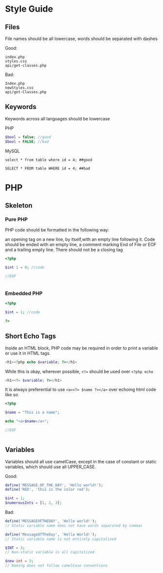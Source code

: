 # Style Guide
## Files
File names should be all lowercase, words should be separated with dashes

Good:
```
index.php
styles.css
api/get-classes.php
```
Bad:
```
Index.php
newStyles.css
api/get-Classes.php
```
## Keywords
Keywords across all languages should be lowercase

PHP
```PHP
$bool = false; //good
$bool = FALSE; //bad
```
MySQL
```mySQL
select * from table where id = 4; ##good

SELECT * FROM table WHERE id = 4; ##bad
```
# PHP

## Skeleton

### Pure PHP
PHP code should be formatted in the following way:

an opening tag on a new line, by itself,with an empty line following it. Code should be ended with an empty line, a comment marking End of File or EOF and a trailing empty line. There should not be a closing tag

```PHP
<?php

$int 1 = 0; //code

//EOF
 
```

### Embedded PHP


```PHP
<?php

$int = 1; //code

?>
```

## Short Echo Tags

Inside an HTML block, PHP code may be required in order to print a variable or use it in HTML tags.

```PHP
<h1><?php echo $variable; ?></h1>
```

While this is okay, wherever possible, `<?=` should be used over `<?php echo`

```PHP
<h1><?= $variable; ?></h1>
```

It is always preferential to use `<a><?= $name ?></a>` over echoing html code like so

```PHP
<?php

$name = "This is a name";

echo "<a>$name</a>";

//EOF
 
```

## Variables
Variables should all use camelCase, except in the case of constant or static variables, which should use all UPPER_CASE.

Good:
```PHP
define('MESSAGE_OF_THE_DAY', 'Hello world!');
define('RED', 'this is the color red');

$int = 1;
$numerousInts = [1, 2, 3];
```
Bad:
```PHP
define('MESSAGEOFTHEDAY', 'Hello world!');
// Static variable name does not have words separated by commas

define('MessageOfTheDay', 'Hello World!');
// Static variable name is not entirely capitalized

$INT = 3;
// Non-static variable is all capitalized

$new-int = 3;
// Naming does not follow camelCase conventions
```